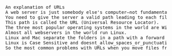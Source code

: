 <pre>
An explanation of URLs
A web server is just somebody else's computer—not fundamentally any different from your local machine.
You need to give the server a valid path leading to each file in order to find it, and this location may be different from the one on your machine.
This path is called the URL (Universal Resource Locator).
The three most popular operating systems in the world are Windows, Linux/Android, and MacOS/iOS.
Almost all webservers in the world run Linux.
Linux and Mac separate the folders in a path with a forward slash / while Windows does it with a backslash \ .
Linux is Case Sensitive and doesnt_allow_spaces_or_punctuation in file names, while neither of these are problems for Windows and Mac.
So the most common problems with URLs when you move files from Mac and Windows to a Linux web server are: forgetting to use / slashes, forgetting to keep things lower case, and forgetting to remove spaces and punctuation.
</pre>

